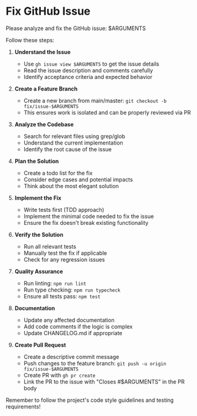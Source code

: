 # Fix GitHub Issue

Please analyze and fix the GitHub issue: $ARGUMENTS

Follow these steps:

1. **Understand the Issue**

   - Use `gh issue view $ARGUMENTS` to get the issue details
   - Read the issue description and comments carefully
   - Identify acceptance criteria and expected behavior

2. **Create a Feature Branch**

   - Create a new branch from main/master: `git checkout -b fix/issue-$ARGUMENTS`
   - This ensures work is isolated and can be properly reviewed via PR

3. **Analyze the Codebase**

   - Search for relevant files using grep/glob
   - Understand the current implementation
   - Identify the root cause of the issue

4. **Plan the Solution**

   - Create a todo list for the fix
   - Consider edge cases and potential impacts
   - Think about the most elegant solution

5. **Implement the Fix**

   - Write tests first (TDD approach)
   - Implement the minimal code needed to fix the issue
   - Ensure the fix doesn't break existing functionality

6. **Verify the Solution**

   - Run all relevant tests
   - Manually test the fix if applicable
   - Check for any regression issues

7. **Quality Assurance**

   - Run linting: `npm run lint`
   - Run type checking: `npm run typecheck`
   - Ensure all tests pass: `npm test`

8. **Documentation**

   - Update any affected documentation
   - Add code comments if the logic is complex
   - Update CHANGELOG.md if appropriate

9. **Create Pull Request**
   - Create a descriptive commit message
   - Push changes to the feature branch: `git push -u origin fix/issue-$ARGUMENTS`
   - Create PR with `gh pr create`
   - Link the PR to the issue with "Closes #$ARGUMENTS" in the PR body

Remember to follow the project's code style guidelines and testing requirements!
